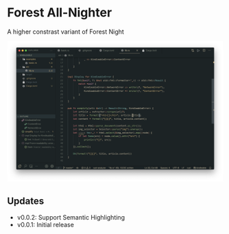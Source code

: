# Forest All-Nighter

A higher constrast variant of Forest Night

![](screenshot.png)

## Updates

- v0.0.2: Support Semantic Highlighting
- v0.0.1: Initial release